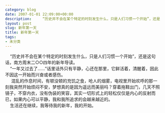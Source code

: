 ```yaml
---
category: blog
date: 2007-01-01 22:09:00+00:00
description:     “历史并不会在某个特定的时刻发生什么，只是人们习惯一个开始”，还是这句话
layout: post
slug: 新年第一天
title: 新年第一天
tags:
- 未分类
---
```


    “历史并不会在某个特定的时刻发生什么，只是人们习惯一个开始”，还是这句话，南方周末二○○四年的新年导读。  
    “一年又过去了……”话里话外只有平静，心还在那里，它鲜活着，清醒着，因此不因这一开始而兴奋或者感伤。  
     混乱的作息时间，有顿没顿的充饥之食，呛人的烟雾，电视里开始欢呼的那一刻我突然开始烦闷不安，梦想真的是因为遥远而美丽吗？穿着拖鞋出门，几天不照镜子，不穿内衣，没有伪装的笑容，其实一切形式上的轻松仅仅是内心的反射而已，如果内心可以平静，我和我所追求的会越来越近的。  
    生活还在继续，我等待我的新年，我的开始。  


